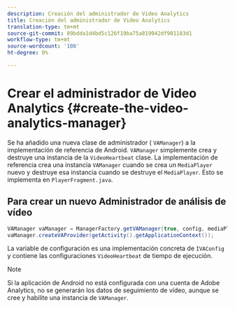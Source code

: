 ```yaml
---
description: Creación del administrador de Video Analytics
title: Creación del administrador de Video Analytics
translation-type: tm+mt
source-git-commit: 89bdda1d4bd5c126f19ba75a819942df901183d1
workflow-type: tm+mt
source-wordcount: '108'
ht-degree: 0%

---
```



# Crear el administrador de Video Analytics {#create-the-video-analytics-manager}

Se ha añadido una nueva clase de administrador ( `VAManager`) a la implementación de referencia de Android. `VAManager` simplemente crea y destruye una instancia de la  `VideoHeartbeat` clase. La implementación de referencia crea una instancia `VAManager` cuando se crea un `MediaPlayer` nuevo y destruye esa instancia cuando se destruye el `MediaPlayer`. Esto se implementa en `PlayerFragment.java`.

## Para crear un nuevo Administrador de análisis de vídeo

```java
VAManager vaManager = ManagerFactory.getVAManager(true, config, mediaPlayer);  
vaManager.createVAProvider(getActivity().getApplicationContext()); 
```

La variable de configuración es una implementación concreta de `IVAConfig` y contiene las configuraciones `VideoHeartbeat` de tiempo de ejecución.

>[!NOTE]
>
>Si la aplicación de Android no está configurada con una cuenta de Adobe Analytics, no se generarán los datos de seguimiento de vídeo, aunque se cree y habilite una instancia de `VAManager`.

